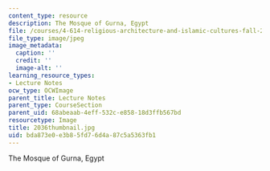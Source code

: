 ```yaml
---
content_type: resource
description: The Mosque of Gurna, Egypt
file: /courses/4-614-religious-architecture-and-islamic-cultures-fall-2002/bda873e0e3b85fd76d4a87c5a5363fb1_2036thumbnail.jpg
file_type: image/jpeg
image_metadata:
  caption: ''
  credit: ''
  image-alt: ''
learning_resource_types:
- Lecture Notes
ocw_type: OCWImage
parent_title: Lecture Notes
parent_type: CourseSection
parent_uid: 68abeaab-4eff-532c-e858-18d3ffb567bd
resourcetype: Image
title: 2036thumbnail.jpg
uid: bda873e0-e3b8-5fd7-6d4a-87c5a5363fb1
---
```

The Mosque of Gurna, Egypt

